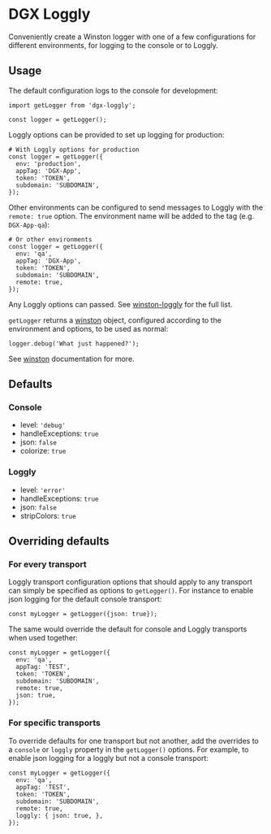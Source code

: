 # DGX Loggly

Conveniently create a Winston logger with one of a few configurations for different environments, for logging to the console or to Loggly.

## Usage

The default configuration logs to the console for development:

    import getLogger from 'dgx-loggly';

	const logger = getLogger();

Loggly options can be provided to set up logging for production:

    # With Loggly options for production
	const logger = getLogger({
	  env: 'production',
	  appTag: 'DGX-App',
	  token: 'TOKEN',
	  subdomain: 'SUBDOMAIN',
	});

Other environments can be configured to send messages to Loggly with the
`remote: true` option. The environment name will be added to the tag
(e.g. `DGX-App-qa`):

    # Or other environments 
	const logger = getLogger({
	  env: 'qa',
	  appTag: 'DGX-App',
	  token: 'TOKEN',
	  subdomain: 'SUBDOMAIN',
	  remote: true,
    });

Any Loggly options can passed. See
[winston-loggly](https://github.com/winstonjs/winston-loggly) for the full list.

`getLogger` returns a [winston](https://github.com/winstonjs/winston) object, configured according to the environment and options, to be used as normal:

	logger.debug('What just happened?');

See [winston](https://github.com/winstonjs/winston) documentation for more.

## Defaults

### Console

* level: `'debug'`
* handleExceptions: `true`
* json: `false`
* colorize: `true`

### Loggly

* level: `'error'`
* handleExceptions: `true`
* json: `false`
* stripColors: `true`

## Overriding defaults

### For every transport

Loggly transport configuration options that should apply to any transport can
simply be specified as options to `getLogger()`. For instance to enable json
logging for the default console transport:

    const myLogger = getLogger({json: true});

The same would override the default for console and Loggly transports when used
together:

    const myLogger = getLogger({
      env: 'qa',
	  appTag: 'TEST',
	  token: 'TOKEN',
	  subdomain: 'SUBDOMAIN',
	  remote: true,
      json: true,
    });

### For specific transports

To override defaults for one transport but not another, add the overrides to a
`console` or `loggly` property in the `getLogger()` options. For example, to
enable json logging for a loggly but not a console transport:

    const myLogger = getLogger({
      env: 'qa',
	  appTag: 'TEST',
	  token: 'TOKEN',
	  subdomain: 'SUBDOMAIN',
	  remote: true,
      loggly: { json: true, },
    });

